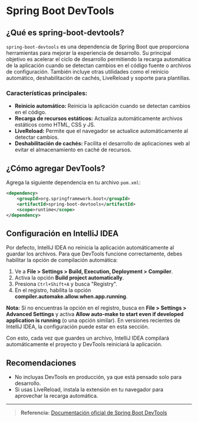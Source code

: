# Spring Boot DevTools

## ¿Qué es spring-boot-devtools?

`spring-boot-devtools` es una dependencia de Spring Boot que proporciona herramientas para mejorar la experiencia de desarrollo. Su principal objetivo es acelerar el ciclo de desarrollo permitiendo la recarga automática de la aplicación cuando se detectan cambios en el código fuente o archivos de configuración. También incluye otras utilidades como el reinicio automático, deshabilitación de cachés, LiveReload y soporte para plantillas.

### Características principales:
- **Reinicio automático:** Reinicia la aplicación cuando se detectan cambios en el código.
- **Recarga de recursos estáticos:** Actualiza automáticamente archivos estáticos como HTML, CSS y JS.
- **LiveReload:** Permite que el navegador se actualice automáticamente al detectar cambios.
- **Deshabilitación de cachés:** Facilita el desarrollo de aplicaciones web al evitar el almacenamiento en caché de recursos.

## ¿Cómo agregar DevTools?

Agrega la siguiente dependencia en tu archivo `pom.xml`:

```xml
<dependency>
    <groupId>org.springframework.boot</groupId>
    <artifactId>spring-boot-devtools</artifactId>
    <scope>runtime</scope>
</dependency>
```

## Configuración en IntelliJ IDEA

Por defecto, IntelliJ IDEA no reinicia la aplicación automáticamente al guardar los archivos. Para que DevTools funcione correctamente, debes habilitar la opción de compilación automática:

1. Ve a **File > Settings > Build, Execution, Deployment > Compiler**.
2. Activa la opción **Build project automatically**.
3. Presiona `Ctrl+Shift+A` y busca "Registry".
4. En el registro, habilita la opción **compiler.automake.allow.when.app.running**.

**Nota:** Si no encuentras la opción en el registro, busca en **File > Settings > Advanced Settings** y activa **Allow auto-make to start even if developed application is running** (o una opción similar). En versiones recientes de IntelliJ IDEA, la configuración puede estar en esta sección.

Con esto, cada vez que guardes un archivo, IntelliJ IDEA compilará automáticamente el proyecto y DevTools reiniciará la aplicación.

## Recomendaciones
- No incluyas DevTools en producción, ya que está pensado solo para desarrollo.
- Si usas LiveReload, instala la extensión en tu navegador para aprovechar la recarga automática.

---

> **Referencia:** [Documentación oficial de Spring Boot DevTools](https://docs.spring.io/spring-boot/docs/current/reference/html/using.html#using.devtools)
